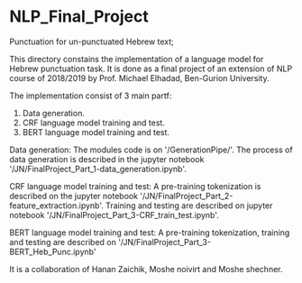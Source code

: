 # NLP_Final_Project
Punctuation for un-punctuated Hebrew text;

This directory constains the implementation of a language model for Hebrew punctuation task. 
It is done as a final project of an extension of NLP course of 2018/2019 by Prof. Michael Elhadad, Ben-Gurion University.

The implementation consist of 3 main partf:
1) Data generation.
2) CRF language model training and test.
3) BERT language model training and test.

Data generation: The modules code is on '/GenerationPipe/'. The process of data generation is described in the jupyter notebook '/JN/FinalProject_Part_1-data_generation.ipynb'.

CRF language model training and test: A pre-training tokenization is described on the jupyter notebook '/JN/FinalProject_Part_2-feature_extraction.ipynb'. 
Training and testing are described on jupyter notebook '/JN/FinalProject_Part_3-CRF_train_test.ipynb'.

BERT language model training and test: A pre-training tokenization, training and testing are described on '/JN/FinalProject_Part_3-BERT_Heb_Punc.ipynb'


It is a collaboration of Hanan Zaichik, Moshe noivirt and Moshe shechner.

